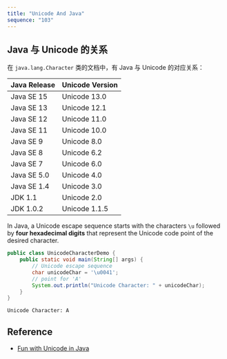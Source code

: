 ```yaml
---
title: "Unicode And Java"
sequence: "103"
---
```


## Java 与 Unicode 的关系

在 `java.lang.Character` 类的文档中，有 Java 与 Unicode 的对应关系：

| Java Release | Unicode Version |
|--------------|-----------------|
| Java SE 15   | Unicode 13.0    |
| Java SE 13   | Unicode 12.1    |
| Java SE 12   | Unicode 11.0    |
| Java SE 11   | Unicode 10.0    |
| Java SE 9    | Unicode 8.0     |
| Java SE 8    | Unicode 6.2     |
| Java SE 7    | Unicode 6.0     |
| Java SE 5.0  | Unicode 4.0     |
| Java SE 1.4  | Unicode 3.0     |
| JDK 1.1      | Unicode 2.0     |
| JDK 1.0.2    | Unicode 1.1.5   |

In Java, a Unicode escape sequence starts with the characters `\u` followed by **four hexadecimal digits**
that represent the Unicode code point of the desired character.

```java
public class UnicodeCharacterDemo {
    public static void main(String[] args) {
        // Unicode escape sequence
        char unicodeChar = '\u0041';
        // point for 'A'
        System.out.println("Unicode Character: " + unicodeChar);
    }
}
```

```text
Unicode Character: A
```

## Reference

- [Fun with Unicode in Java](https://www.codetab.org/post/java-unicode-basics/)

